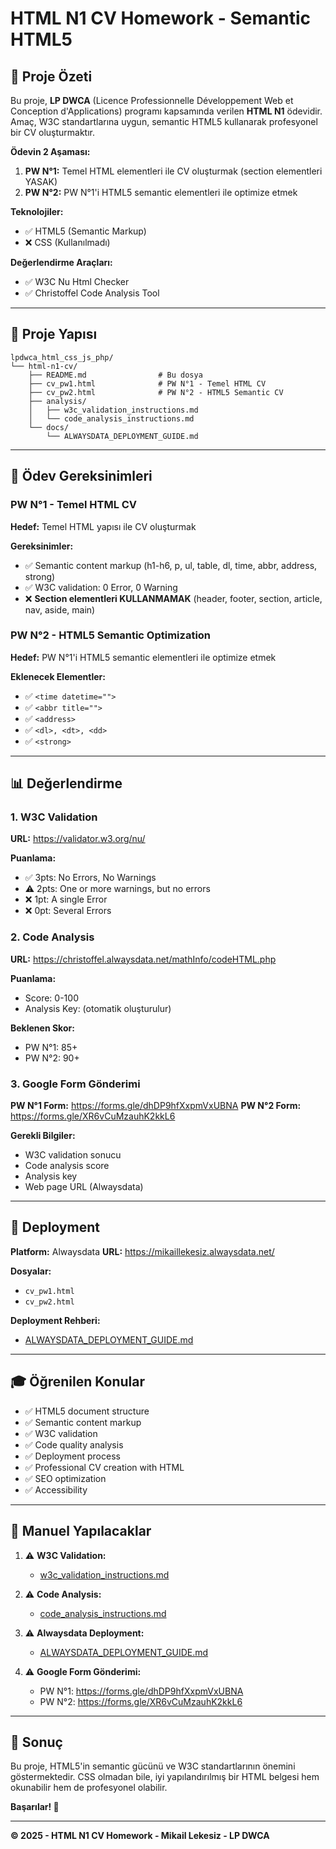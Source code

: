 # HTML N1 CV Homework - Semantic HTML5

## 🚀 Proje Özeti

Bu proje, **LP DWCA** (Licence Professionnelle Développement Web et Conception d'Applications) programı kapsamında verilen **HTML N1** ödevidir. Amaç, W3C standartlarına uygun, semantic HTML5 kullanarak profesyonel bir CV oluşturmaktır.

**Ödevin 2 Aşaması:**
1. **PW N°1:** Temel HTML elementleri ile CV oluşturmak (section elementleri YASAK)
2. **PW N°2:** PW N°1'i HTML5 semantic elementleri ile optimize etmek

**Teknolojiler:**
- ✅ HTML5 (Semantic Markup)
- ❌ CSS (Kullanılmadı)

**Değerlendirme Araçları:**
- ✅ W3C Nu Html Checker
- ✅ Christoffel Code Analysis Tool

---

## 📁 Proje Yapısı

```
lpdwca_html_css_js_php/
└── html-n1-cv/
    ├── README.md                # Bu dosya
    ├── cv_pw1.html              # PW N°1 - Temel HTML CV
    ├── cv_pw2.html              # PW N°2 - HTML5 Semantic CV
    ├── analysis/
    │   ├── w3c_validation_instructions.md
    │   └── code_analysis_instructions.md
    └── docs/
        └── ALWAYSDATA_DEPLOYMENT_GUIDE.md
```

---

## 🎯 Ödev Gereksinimleri

### PW N°1 - Temel HTML CV

**Hedef:** Temel HTML yapısı ile CV oluşturmak

**Gereksinimler:**
- ✅ Semantic content markup (h1-h6, p, ul, table, dl, time, abbr, address, strong)
- ✅ W3C validation: 0 Error, 0 Warning
- ❌ **Section elementleri KULLANMAMAK** (header, footer, section, article, nav, aside, main)

### PW N°2 - HTML5 Semantic Optimization

**Hedef:** PW N°1'i HTML5 semantic elementleri ile optimize etmek

**Eklenecek Elementler:**
- ✅ `<time datetime="">`
- ✅ `<abbr title="">`
- ✅ `<address>`
- ✅ `<dl>, <dt>, <dd>`
- ✅ `<strong>`

---

## 📊 Değerlendirme

### 1. W3C Validation

**URL:** https://validator.w3.org/nu/

**Puanlama:**
- ✅ 3pts: No Errors, No Warnings
- ⚠️ 2pts: One or more warnings, but no errors
- ❌ 1pt: A single Error
- ❌ 0pt: Several Errors

### 2. Code Analysis

**URL:** https://christoffel.alwaysdata.net/mathInfo/codeHTML.php

**Puanlama:**
- Score: 0-100
- Analysis Key: (otomatik oluşturulur)

**Beklenen Skor:**
- PW N°1: 85+
- PW N°2: 90+

### 3. Google Form Gönderimi

**PW N°1 Form:** https://forms.gle/dhDP9hfXxpmVxUBNA
**PW N°2 Form:** https://forms.gle/XR6vCuMzauhK2kkL6

**Gerekli Bilgiler:**
- W3C validation sonucu
- Code analysis score
- Analysis key
- Web page URL (Alwaysdata)

---

## 🚀 Deployment

**Platform:** Alwaysdata
**URL:** https://mikaillekesiz.alwaysdata.net/

**Dosyalar:**
- `cv_pw1.html`
- `cv_pw2.html`

**Deployment Rehberi:**
- [ALWAYSDATA_DEPLOYMENT_GUIDE.md](./docs/ALWAYSDATA_DEPLOYMENT_GUIDE.md)

---

## 🎓 Öğrenilen Konular

- ✅ HTML5 document structure
- ✅ Semantic content markup
- ✅ W3C validation
- ✅ Code quality analysis
- ✅ Deployment process
- ✅ Professional CV creation with HTML
- ✅ SEO optimization
- ✅ Accessibility

---

## 📝 Manuel Yapılacaklar

1. ⚠️ **W3C Validation:**
   - [w3c_validation_instructions.md](./analysis/w3c_validation_instructions.md)

2. ⚠️ **Code Analysis:**
   - [code_analysis_instructions.md](./analysis/code_analysis_instructions.md)

3. ⚠️ **Alwaysdata Deployment:**
   - [ALWAYSDATA_DEPLOYMENT_GUIDE.md](./docs/ALWAYSDATA_DEPLOYMENT_GUIDE.md)

4. ⚠️ **Google Form Gönderimi:**
   - PW N°1: https://forms.gle/dhDP9hfXxpmVxUBNA
   - PW N°2: https://forms.gle/XR6vCuMzauhK2kkL6

---

## 🌟 Sonuç

Bu proje, HTML5'in semantic gücünü ve W3C standartlarının önemini göstermektedir. CSS olmadan bile, iyi yapılandırılmış bir HTML belgesi hem okunabilir hem de profesyonel olabilir.

**Başarılar! 🚀**

---

**© 2025 - HTML N1 CV Homework - Mikail Lekesiz - LP DWCA**


